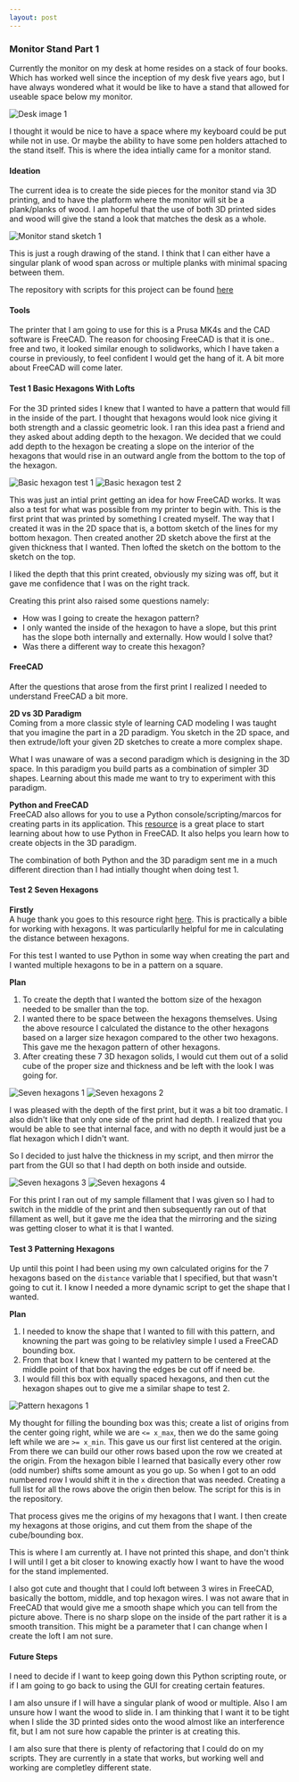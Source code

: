 ```yaml
---
layout: post
---
```


### Monitor Stand Part 1
Currently the monitor on my desk at home resides on a stack of four books. Which has worked well since the inception of my desk five years ago, but I have always wondered what it would be like to have a stand that allowed for useable space below my monitor.


![Desk image 1](/assets/img/desk_image_1.jpg)


I thought it would be nice to have a space where my keyboard could be put while not in use. Or maybe the ability to have some pen holders attached to the stand itself. This is where the idea intially came for a monitor stand.

#### Ideation
The current idea is to create the side pieces for the monitor stand via 3D printing, and to have the platform where the monitor will sit be a plank/planks of wood. I am hopeful that the use of both 3D printed sides and wood will give the stand a look that matches the desk as a whole.


![Monitor stand sketch 1](/assets/img/monitor_stand_sketch_1.jpg)


This is just a rough drawing of the stand. I think that I can either have a singular plank of wood span across or multiple planks with minimal spacing between them.

The repository with scripts for this project can be found [here](https://github.com/frogster-shmd/monitor_stand)

#### Tools
The printer that I am going to use for this is a Prusa MK4s and the CAD software is FreeCAD. The reason for choosing FreeCAD is that it is one.. free and two, it looked similar enough to solidworks, which I have taken a course in previously, to feel confident I would get the hang of it. A bit more about FreeCAD will come later.

#### Test 1 Basic Hexagons With Lofts
For the 3D printed sides I knew that I wanted to have a pattern that would fill in the inside of the part. I thought that hexagons would look nice giving it both strength and a classic geometric look. I ran this idea past a friend and they asked about adding depth to the hexagon. We decided that we could add depth to the hexagon be creating a slope on the interior of the hexagons that would rise in an outward angle from the bottom to the top of the hexagon.


![Basic hexagon test 1](/assets/img/basic_hexagon_test_1.png)
![Basic hexagon test 2](/assets/img/basic_hexagon_test_2.jpg)


This was just an intial print getting an idea for how FreeCAD works. It was also a test for what was possible from my printer to begin with. This is the first print that was printed by something I created myself. The way that I created it was in the 2D space that is, a bottom sketch of the lines for my bottom hexagon. Then created another 2D sketch above the first at the given thickness that I wanted. Then lofted the sketch on the bottom to the sketch on the top.

I liked the depth that this print created, obviously my sizing was off, but it gave me confidence that I was on the right track.

Creating this print also raised some questions namely:
- How was I going to create the hexagon pattern?
- I only wanted the inside of the hexagon to have a slope, but this print has the slope both internally and externally. How would I solve that?
- Was there a different way to create this hexagon?

#### FreeCAD
After the questions that arose from the first print I realized I needed to understand FreeCAD a bit more.

**2D vs 3D Paradigm**\
Coming from a more classic style of learning CAD modeling I was taught that you imagine the part in a 2D paradigm. You sketch in the 2D space, and then extrude/loft your given 2D sketches to create a more complex shape.

What I was unaware of was a second paradigm which is designing in the 3D space. In this paradigm you build parts as a combination of simpler 3D shapes. Learning about this made me want to try to experiment with this paradigm.

**Python and FreeCAD**\
FreeCAD also allows for you to use a Python console/scripting/marcos for creating parts in its application. This [resource](https://wiki.freecad.org/Manual:A_gentle_introduction) is a great place to start learning about how to use Python in FreeCAD. It also helps you learn how to create objects in the 3D paradigm.

The combination of both Python and the 3D paradigm sent me in a much different direction than I had intially thought when doing test 1.

#### Test 2 Seven Hexagons
**Firstly**\
A huge thank you goes to this resource right [here](https://www.redblobgames.com/grids/hexagons). This is practically a bible for working with hexagons. It was particularlly helpful for me in calculating the distance between hexagons.

For this test I wanted to use Python in some way when creating the part and I wanted multiple hexagons to be in a pattern on a square.

**Plan**
1. To create the depth that I wanted the bottom size of the hexagon needed to be smaller than the top.
2. I wanted there to be space between the hexagons themselves. Using the above resource I calculated the distance to the other hexagons based on a larger size hexagon compared to the other two hexagons. This gave me the hexagon pattern of other hexagons.
3. After creating these 7 3D hexagon solids, I would cut them out of a solid cube of the proper size and thickness and be left with the look I was going for.


![Seven hexagons 1](/assets/img/seven_hexagons_1.png)
![Seven hexagons 2](/assets/img/seven_hexagons_2.jpg)


I was pleased with the depth of the first print, but it was a bit too dramatic. I also didn't like that only one side of the print had depth. I realized that you would be able to see that internal face, and with no depth it would just be a flat hexagon which I didn't want.

So I decided to just halve the thickness in my script, and then mirror the part from the GUI so that I had depth on both inside and outside.


![Seven hexagons 3](/assets/img/seven_hexagons_3.png)
![Seven hexagons 4](/assets/img/seven_hexagons_4.jpg)


For this print I ran out of my sample fillament that I was given so I had to switch in the middle of the print and then subsequently ran out of that fillament as well, but it gave me the idea that the mirroring and the sizing was getting closer to what it is that I wanted.

#### Test 3 Patterning Hexagons
Up until this point I had been using my own calculated origins for the 7 hexagons based on the `distance` variable that I specified, but that wasn't going to cut it. I know I needed a more dynamic script to get the shape that I wanted.

**Plan**
1. I needed to know the shape that I wanted to fill with this pattern, and knowning the part was going to be relativley simple I used a FreeCAD bounding box.
2. From that box I knew that I wanted my pattern to be centered at the middle point of that box having the edges be cut off if need be.
3. I would fill this box with equally spaced hexagons, and then cut the hexagon shapes out to give me a similar shape to test 2.

![Pattern hexagons 1](/assets/img/pattern_hexagons_1.png)

My thought for filling the bounding box was this; create a list of origins from the center going right, while we are `<= x_max`, then we do the same going left while we are `>= x_min`. This gave us our first list centered at the origin. From there we can build our other rows based upon the row we created at the origin. From the hexagon bible I learned that basically every other row (odd number) shifts some amount as you go up. So when I got to an odd numbered row I would shift it in the `x` direction that was needed. Creating a full list for all the rows above the origin then below. The script for this is in the repository.

That process gives me the origins of my hexagons that I want. I then create my hexagons at those origins, and cut them from the shape of the cube/bounding box.

This is where I am currently at. I have not printed this shape, and don't think I will until I get a bit closer to knowing exactly how I want to have the wood for the stand implemented.

I also got cute and thought that I could loft between 3 wires in FreeCAD, basically the bottom, middle, and top hexagon wires. I was not aware that in FreeCAD that would give me a smooth shape which you can tell from the picture above. There is no sharp slope on the inside of the part rather it is a smooth transition. This might be a parameter that I can change when I create the loft I am not sure.

#### Future Steps
I need to decide if I want to keep going down this Python scripting route, or if I am going to go back to using the GUI for creating certain features.

I am also unsure if I will have a singular plank of wood or multiple. Also I am unsure how I want the wood to slide in. I am thinking that I want it to be tight when I slide the 3D printed sides onto the wood almost like an interference fit, but I am not sure how capable the printer is at creating this.

I am also sure that there is plenty of refactoring that I could do on my scripts. They are currently in a state that works, but working well and working are completley different state.
